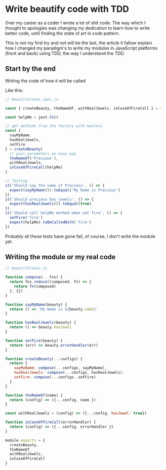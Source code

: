 # Write beautify code with TDD 

Over my career as a coder I wrote a lot of shit code.
The way which I thought to apologies was changing my dedication to learn how to write better code, until finding the state of art in code pattern.

This is not my first try and not will be the last, the article it fallow explain how I changed my paradigm's to write my modules in JavaScript platforms (front and back) using TDD, the way I understand the TDD.


## Start by the end
Writing the code of how it will be called

Like this:
```js
// beautifulness.spec.js

const { createBeauty, theNameOf, withRealJewels, inCaseOfFireCall } = require('./beautifulness')

const helpMe = jest.fn()

// get methods from the factory with mastery
const {
  sayMyName,
  hasRealJewels,
  setFire
} = createBeauty(
  // pass parameters an easy way
  theNameOf('Precious'),
  withRealJewels,
  inCaseOfFireCall(helpMe)
)

// Testing
it('Should say the name of Precious', () => {
  expect(sayMyName()).toEqual('My Name is Precious')
})
it('Should precious has jewels', () => {
  expect(hasRealJewels()).toEqual(true)
})
it('Should call helpMe method when set fire', () => {
  setFire('fire')
  expect(helpMe).toBeCalledWith('fire')
})
```

Probably all these tests have gone fail, of course, I don't write the module yet.

## Writing the module or my real code

```js
// beautifulness.js

function compose(...fns) {
  return fns.reduce((composed, fn) => {
    return fn(composed)
  }, {})
}

function sayMyName(beauty) {
  return () => `My Name is ${beauty.name}`
}

function hasRealJewels(beauty) {
  return () => beauty.hasJewel
}

function setFire(beauty) {
  return (err) => beauty.errorHandler(err)
}

function createBeauty(...configs) {
  return {
    sayMyName: compose(...configs, sayMyName),
    hasRealJewels: compose(...configs, hasRealJewels),
    setFire: compose(...configs, setFire)
  }
}

function theNameOf(name) {
  return (config) => ({...config, name })
}

const withRealJewels = (config) => ({...config, hasJewel: true})

function inCaseOfFireCall(errorHandler) {
  return (config) => ({...config, errorHandler })
}

module.exports = {
  createBeauty,
  theNameOf,
  withRealJewels,
  inCaseOfFireCall
}
```